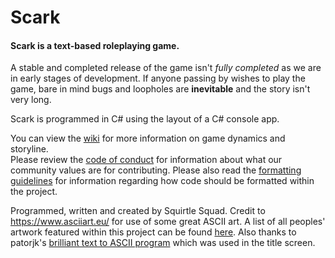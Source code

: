 # Scark
#### Scark is a text-based roleplaying game.

A stable and completed release of the game isn't _fully completed_ as we are in early stages of development. If anyone passing by wishes to play the game, bare in mind bugs and loopholes are **inevitable** and the story isn't very long.

Scark is programmed in C# using the layout of a C# console app.

You can view the [wiki](https://github.com/SquirtleSquadProgramming/ScarkSource/wiki) for more information on game dynamics and storyline.<br>
Please review the [code of conduct](https://github.com/SquirtleSquadProgramming/ScarkSource/blob/master/CODE_OF_CONDUCT.md) for information about what our community values are for contributing.
Please also read the [formatting guidelines](https://github.com/SquirtleSquadProgramming/ScarkSource/blob/master/FORMATTING_GUIDELINES.md) for information regarding how code should be formatted within the project.

Programmed, written and created by Squirtle Squad.
Credit to https://www.asciiart.eu/ for use of some great ASCII art. A list of all peoples' artwork featured within this project can be found [here](https://github.com/SquirtleSquadProgramming/ScarkSource/blob/master/ACKNOWLEDGEMENTS.md).
Also thanks to patorjk's [brilliant text to ASCII program](http://patorjk.com/software/taag/) which was used in the title screen.
